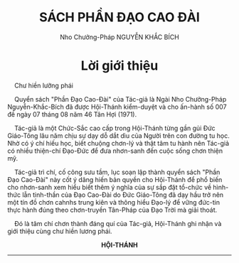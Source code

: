 # <center>SÁCH PHẦN ĐẠO CAO ĐÀI</center>

<center>Nho Chưởng-Pháp NGUYỄN KHẮC BÍCH</center>

# <center>Lời giới thiệu</center>

&nbsp;&nbsp;&nbsp;&nbsp;Chư hiền lưỡng phái

&nbsp;&nbsp;&nbsp;&nbsp;Quyển sách "Phần Đạo Cao-Đài" của Tác-giả là Ngài Nho Chưởng-Pháp Nguyễn-Khắc-Bích đã được Hội-Thánh kiểm-duyệt và cho ấn-hành số 007 đề ngày 07 tháng 08 năm 46 Tân Hợi (1971).

&nbsp;&nbsp;&nbsp;&nbsp;Tác-giả là một Chức-Sắc cao cấp trong Hội-Thánh từng gần gủi Đức Giáo-Tông lâu năm chịu sự dạy dỗ dắt dìu của Người trên con đường tu học. Nhờ có ý chí hiếu học, biết chuộng chơn-lý và thật tâm tu hành nên Tác-giả có nhiều thiện-chí Đạo-Đức để đưa nhơn-sanh đến cuộc sống chơn thiện mỹ.

&nbsp;&nbsp;&nbsp;&nbsp;Tác-giả trì chí, cố công sưu tầm, lục soạn lập thành quyển sách "Phần Đạo Cao-Đài" này cốt ý dâng hiến bản quyền cho Hội-Thánh để phổ biến cho nhơn-sanh xem hiểu biết thêm ý nghĩa của sự sắp đặt tổ-chức về hình-thức lẫn tinh-thần của Đạo Cao-Đài do Đức Giáo-Tông đã dạy hầu trở nên một tín đồ chơn cahnhs trung kiên và thông hiểu Đạo-lý để vững đức-tin thực hành đúng theo chơn-truyền Tân-Pháp của Đạo Trời mà giải thoát.

&nbsp;&nbsp;&nbsp;&nbsp;Đó là tâm chí chơn thành đáng quí của Tác-giả, Hội-Thánh ghi nhận và giới thiệu cùng chư hiền lương phái.

__<center>HỘI-THÁNH</center>__

---

